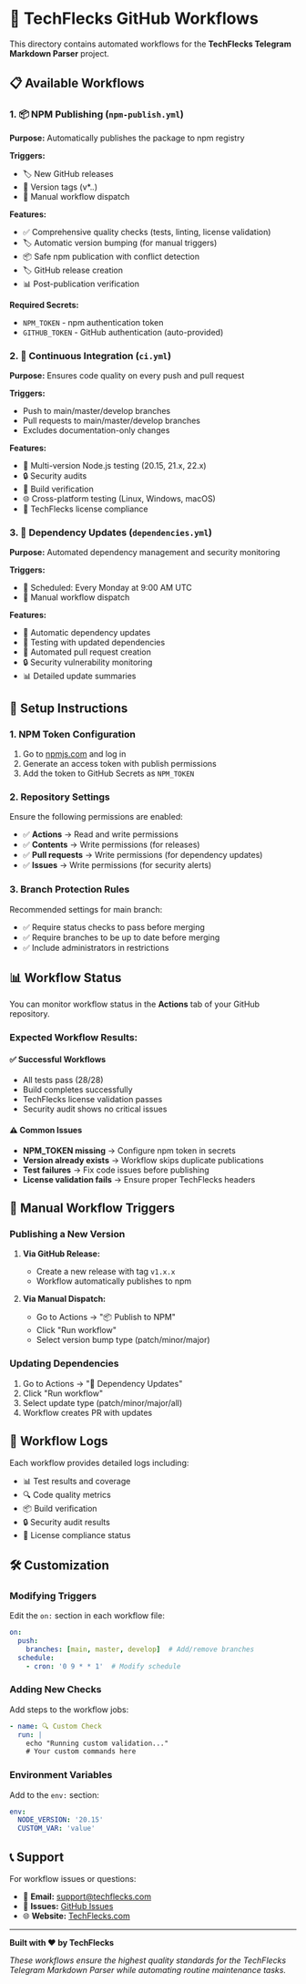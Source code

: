 # 🤖 TechFlecks GitHub Workflows

This directory contains automated workflows for the **TechFlecks Telegram Markdown Parser** project.

## 📋 Available Workflows

### 1. 📦 NPM Publishing (`npm-publish.yml`)

**Purpose:** Automatically publishes the package to npm registry

**Triggers:**
- 🏷️ New GitHub releases
- 🚀 Version tags (v*.*.*)
- 🎯 Manual workflow dispatch

**Features:**
- ✅ Comprehensive quality checks (tests, linting, license validation)
- 🏷️ Automatic version bumping (for manual triggers)
- 📦 Safe npm publication with conflict detection
- 🏷️ GitHub release creation
- 📊 Post-publication verification

**Required Secrets:**
- `NPM_TOKEN` - npm authentication token
- `GITHUB_TOKEN` - GitHub authentication (auto-provided)

### 2. 🧪 Continuous Integration (`ci.yml`)

**Purpose:** Ensures code quality on every push and pull request

**Triggers:**
- Push to main/master/develop branches
- Pull requests to main/master/develop branches
- Excludes documentation-only changes

**Features:**
- 🧪 Multi-version Node.js testing (20.15, 21.x, 22.x)
- 🔒 Security audits
- 🔨 Build verification
- 🌐 Cross-platform testing (Linux, Windows, macOS)
- 📜 TechFlecks license compliance

### 3. 🔄 Dependency Updates (`dependencies.yml`)

**Purpose:** Automated dependency management and security monitoring

**Triggers:**
- 📅 Scheduled: Every Monday at 9:00 AM UTC
- 🎯 Manual workflow dispatch

**Features:**
- 🔄 Automatic dependency updates
- 🧪 Testing with updated dependencies
- 🚀 Automated pull request creation
- 🔒 Security vulnerability monitoring
- 📊 Detailed update summaries

## 🚀 Setup Instructions

### 1. NPM Token Configuration

1. Go to [npmjs.com](https://www.npmjs.com) and log in
2. Generate an access token with publish permissions
3. Add the token to GitHub Secrets as `NPM_TOKEN`

### 2. Repository Settings

Ensure the following permissions are enabled:
- ✅ **Actions** → Read and write permissions
- ✅ **Contents** → Write permissions (for releases)
- ✅ **Pull requests** → Write permissions (for dependency updates)
- ✅ **Issues** → Write permissions (for security alerts)

### 3. Branch Protection Rules

Recommended settings for main branch:
- ✅ Require status checks to pass before merging
- ✅ Require branches to be up to date before merging
- ✅ Include administrators in restrictions

## 📊 Workflow Status

You can monitor workflow status in the **Actions** tab of your GitHub repository.

### Expected Workflow Results:

#### ✅ Successful Workflows
- All tests pass (28/28)
- Build completes successfully
- TechFlecks license validation passes
- Security audit shows no critical issues

#### ⚠️ Common Issues
- **NPM_TOKEN missing** → Configure npm token in secrets
- **Version already exists** → Workflow skips duplicate publications
- **Test failures** → Fix code issues before publishing
- **License validation fails** → Ensure proper TechFlecks headers

## 🔧 Manual Workflow Triggers

### Publishing a New Version

1. **Via GitHub Release:**
   - Create a new release with tag `v1.x.x`
   - Workflow automatically publishes to npm

2. **Via Manual Dispatch:**
   - Go to Actions → "📦 Publish to NPM"
   - Click "Run workflow"
   - Select version bump type (patch/minor/major)

### Updating Dependencies

1. Go to Actions → "🔄 Dependency Updates"
2. Click "Run workflow"
3. Select update type (patch/minor/major/all)
4. Workflow creates PR with updates

## 📝 Workflow Logs

Each workflow provides detailed logs including:
- 📊 Test results and coverage
- 🔍 Code quality metrics
- 📦 Build verification
- 🔒 Security audit results
- 📜 License compliance status

## 🛠️ Customization

### Modifying Triggers

Edit the `on:` section in each workflow file:

```yaml
on:
  push:
    branches: [main, master, develop]  # Add/remove branches
  schedule:
    - cron: '0 9 * * 1'  # Modify schedule
```

### Adding New Checks

Add steps to the workflow jobs:

```yaml
- name: 🔍 Custom Check
  run: |
    echo "Running custom validation..."
    # Your custom commands here
```

### Environment Variables

Add to the `env:` section:

```yaml
env:
  NODE_VERSION: '20.15'
  CUSTOM_VAR: 'value'
```

## 📞 Support

For workflow issues or questions:

- 📧 **Email:** support@techflecks.com
- 🐛 **Issues:** [GitHub Issues](https://github.com/TechFlecks/n8n-nodes-telegram-markdown-parser/issues)
- 🌐 **Website:** [TechFlecks.com](https://www.techflecks.com)

---

**Built with ❤️ by TechFlecks**

*These workflows ensure the highest quality standards for the TechFlecks Telegram Markdown Parser while automating routine maintenance tasks.*
